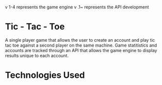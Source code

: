 v 1-4 represents the game engine
v .1~ represents the API development

# Tic - Tac - Toe

A single player game that allows the user to create an account and play tic tac toe
against a second player on the same machine. Game statitistics and accounts
are tracked through an API that allows the game engine to display results unique
to each account.

# Technologies Used
